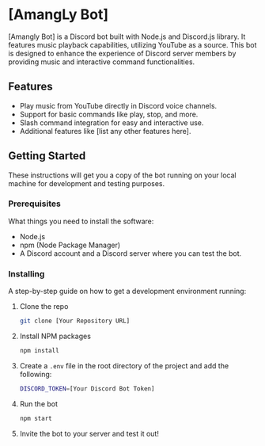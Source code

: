 # [AmangLy Bot]



[Amangly Bot] is a Discord bot built with Node.js and Discord.js library. It features music playback capabilities, utilizing YouTube as a source. This bot is designed to enhance the experience of Discord server members by providing music and interactive command functionalities.

## Features

- Play music from YouTube directly in Discord voice channels.
- Support for basic commands like play, stop, and more.
- Slash command integration for easy and interactive use.
- Additional features like [list any other features here].

## Getting Started

These instructions will get you a copy of the bot running on your local machine for development and testing purposes.

### Prerequisites

What things you need to install the software:

- Node.js
- npm (Node Package Manager)
- A Discord account and a Discord server where you can test the bot.

### Installing

A step-by-step guide on how to get a development environment running:

1. Clone the repo
   ```sh
   git clone [Your Repository URL]
    ```
2. Install NPM packages
    ```sh
    npm install
    ```
3. Create a `.env` file in the root directory of the project and add the following:
    ```sh
    DISCORD_TOKEN=[Your Discord Bot Token]
    ```
4. Run the bot
    ```sh
    npm start
    ```
5. Invite the bot to your server and test it out!
